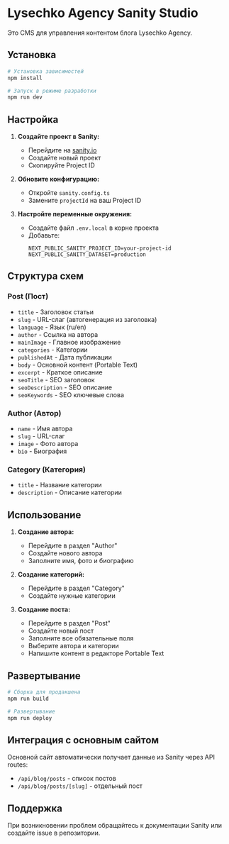 # Lysechko Agency Sanity Studio

Это CMS для управления контентом блога Lysechko Agency.

## Установка

```bash
# Установка зависимостей
npm install

# Запуск в режиме разработки
npm run dev
```

## Настройка

1. **Создайте проект в Sanity:**
   - Перейдите на [sanity.io](https://sanity.io)
   - Создайте новый проект
   - Скопируйте Project ID

2. **Обновите конфигурацию:**
   - Откройте `sanity.config.ts`
   - Замените `projectId` на ваш Project ID

3. **Настройте переменные окружения:**
   - Создайте файл `.env.local` в корне проекта
   - Добавьте:
     ```
     NEXT_PUBLIC_SANITY_PROJECT_ID=your-project-id
     NEXT_PUBLIC_SANITY_DATASET=production
     ```

## Структура схем

### Post (Пост)
- `title` - Заголовок статьи
- `slug` - URL-слаг (автогенерация из заголовка)
- `language` - Язык (ru/en)
- `author` - Ссылка на автора
- `mainImage` - Главное изображение
- `categories` - Категории
- `publishedAt` - Дата публикации
- `body` - Основной контент (Portable Text)
- `excerpt` - Краткое описание
- `seoTitle` - SEO заголовок
- `seoDescription` - SEO описание
- `seoKeywords` - SEO ключевые слова

### Author (Автор)
- `name` - Имя автора
- `slug` - URL-слаг
- `image` - Фото автора
- `bio` - Биография

### Category (Категория)
- `title` - Название категории
- `description` - Описание категории

## Использование

1. **Создание автора:**
   - Перейдите в раздел "Author"
   - Создайте нового автора
   - Заполните имя, фото и биографию

2. **Создание категорий:**
   - Перейдите в раздел "Category"
   - Создайте нужные категории

3. **Создание поста:**
   - Перейдите в раздел "Post"
   - Создайте новый пост
   - Заполните все обязательные поля
   - Выберите автора и категории
   - Напишите контент в редакторе Portable Text

## Развертывание

```bash
# Сборка для продакшена
npm run build

# Развертывание
npm run deploy
```

## Интеграция с основным сайтом

Основной сайт автоматически получает данные из Sanity через API routes:

- `/api/blog/posts` - список постов
- `/api/blog/posts/[slug]` - отдельный пост

## Поддержка

При возникновении проблем обращайтесь к документации Sanity или создайте issue в репозитории. 